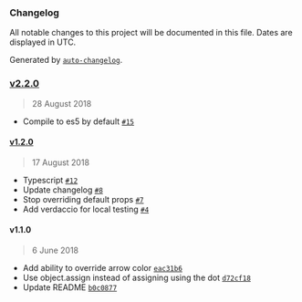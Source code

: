 ### Changelog
All notable changes to this project will be documented in this file. Dates are displayed in UTC.

Generated by [`auto-changelog`](https://github.com/CookPete/auto-changelog).

### [v2.2.0](https://github.com/helfi92/material-ui-treeview/compare/v1.2.0...v2.2.0)
> 28 August 2018
- Compile to es5 by default [`#15`](https://github.com/helfi92/material-ui-treeview/pull/15)

#### [v1.2.0](https://github.com/helfi92/material-ui-treeview/compare/v1.1.0...v1.2.0)
> 17 August 2018
- Typescript [`#12`](https://github.com/helfi92/material-ui-treeview/pull/12)
- Update changelog [`#8`](https://github.com/helfi92/material-ui-treeview/pull/8)
- Stop overriding default props [`#7`](https://github.com/helfi92/material-ui-treeview/pull/7)
- Add verdaccio for local testing [`#4`](https://github.com/helfi92/material-ui-treeview/pull/4)

#### v1.1.0
> 6 June 2018
- Add ability to override arrow color [`eac31b6`](https://github.com/helfi92/material-ui-treeview/commit/eac31b6c4d398ca385a31d1f2ab9d4a0c2c72c1a)
- Use object.assign instead of assigning using the dot [`d72cf18`](https://github.com/helfi92/material-ui-treeview/commit/d72cf1841888a55873744d1eedc3608f9694acb6)
- Update README [`b0c0877`](https://github.com/helfi92/material-ui-treeview/commit/b0c0877f4472610a540b4b9de7ea9298e8b1946b)

